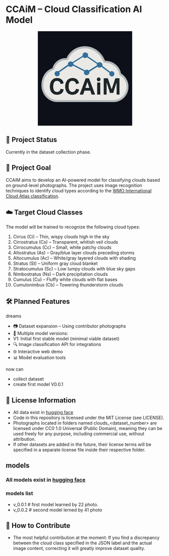 # CCAiM – Cloud Classification AI Model

<div align="center">
  <img src="assets/logo.jpg" alt="CCAiM logo" width="300">
</div> 

## 📌 Project Status

Currently in the dataset collection phase.

## 🎯 Project Goal

CCAiM aims to develop an AI-powered model for classifying clouds based on ground-level photographs. The project uses image recognition techniques to identify cloud types according to the [WMO International Cloud Atlas classification](https://en.wikipedia.org/wiki/International_Cloud_Atlas).

## ☁️ Target Cloud Classes

The model will be trained to recognize the following cloud types:
 1. Cirrus (Ci) – Thin, wispy clouds high in the sky
 2. Cirrostratus (Cs) – Transparent, whitish veil clouds
 3. Cirrocumulus (Cc) – Small, white patchy clouds
 4. Altostratus (As) – Gray/blue layer clouds preceding storms
 5. Altocumulus (Ac) – White/gray layered clouds with shading
 6. Stratus (St) – Uniform gray cloud blanket
 7. Stratocumulus (Sc) – Low lumpy clouds with blue sky gaps
 8. Nimbostratus (Ns) – Dark precipitation clouds
 9. Cumulus (Cu) – Fluffy white clouds with flat bases
 10. Cumulonimbus (Cb) – Towering thunderstorm clouds

## 🛠 Planned Features

dreams
 - 📷 Dataset expansion – Using contributor photographs
 - 🧠 Multiple model versions:
 - V1: Initial first stable model (minimal viable dataset)
 - 🔍 Image classification API for integrations
 - 🌐 Interactive web demo
 - 📊 Model evaluation tools

now can
 - collect dataset
 - create first model V0.0.1

## 📄 License Information

 - All data exist in [hugging face](https://huggingface.co/datasets/serbekun/CCAiM-CloudsDataset)
 - Code in this repository is licensed under the MIT License (see LICENSE).
 - Photographs located in folders named clouds_<dataset_number> are licensed under CC0 1.0 Universal (Public Domain), meaning they can be used freely for any purpose, including commercial use, without attribution.
 - If other datasets are added in the future, their license terms will be specified in a separate license file inside their respective folder.

## models

### All models exist in [hugging face](https://huggingface.co/serbekun/CCAiM)

### models list
- v_0.0.1   # first model learned by 22 photo.
- v_0.0.2   # second model lerned by 41 photo

## 🤝 How to Contribute

- The most helpful contribution at the moment:
If you find a discrepancy between the cloud class specified in the JSON label and the actual image content, correcting it will greatly improve dataset quality.
